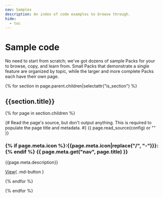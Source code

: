 ```yaml
---
nav: Samples
description: An index of code examples to browse through.
hide:
  - toc
---
```


# Sample code

No need to start from scratch; we've got dozens of sample Packs for your to browse, copy, and learn from. Small Packs that demonstrate a single feature are organized by topic, while the larger and more complete Packs each have their own page.

{% for section in page.parent.children|selectattr("is_section") %}

## {{section.title}}

<section class="box-row" markdown>

{% for page in section.children %}

<div class="box-item" markdown>
{# Read the page's source, but don't output anything. This is required to populate the page title and metadata. #}
{{ page.read_source(config) or "" }}

### {% if page.meta.icon %}:{{page.meta.icon|replace("/", "-")}}:{% endif %} {{ page.meta.get("nav", page.title) }}

{{page.meta.description}}

[View](<{{ fix_url(page.url)[:-1] }}.md>){ .md-button }

</div>

{% endfor %}

</section>

{% endfor %}

[packs_examples]: https://github.com/coda/packs-examples
